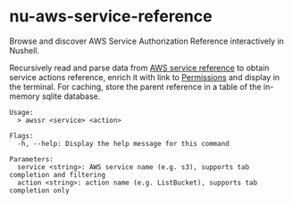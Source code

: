 # nu-aws-service-reference
Browse and discover AWS Service Authorization Reference interactively in Nushell.

Recursively read and parse data from [AWS service reference](https://servicereference.us-east-1.amazonaws.com/) to obtain service actions reference, enrich it with link to [Permissions](https://aws.permissions.cloud/) and display in the terminal.
For caching, store the parent reference in a table of the in-memory sqlite database.

```nushell
Usage:
  > awssr <service> <action>

Flags:
  -h, --help: Display the help message for this command

Parameters:
  service <string>: AWS service name (e.g. s3), supports tab completion and filtering
  action <string>: action name (e.g. ListBucket), supports tab completion only
```
